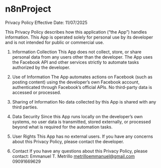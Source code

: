 # n8nProject
Privacy Policy
Effective Date: 11/07/2025

This Privacy Policy describes how this application (“the App”) handles information. This App is operated solely for personal use by its developer and is not intended for public or commercial use.

1. Information Collection
This App does not collect, store, or share personal data from any users other than the developer.
The App uses the Facebook API and other services strictly to automate tasks authorized by the developer.

2. Use of Information
The App automates actions on Facebook (such as posting content) using the developer’s own Facebook account, authenticated through Facebook’s official APIs.
No third-party data is accessed or processed.

3. Sharing of Information
No data collected by this App is shared with any third parties.

4. Data Security
Since this App runs locally on the developer’s own systems, no user data is transmitted, stored externally, or processed beyond what is required for the automation tasks.

5. User Rights
This App has no external users. If you have any concerns about this Privacy Policy, please contact the developer.

6. Contact
If you have any questions about this Privacy Policy, please contact:
Emmanuel T. Metrillo
metrilloemmanuel@gmail.com
09091669629


